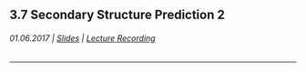 ## 3.7 Secondary Structure Prediction 2

###### 01.06.2017 \| [Slides](https://www.rostlab.org/sites/default/files/fileadmin/teaching/SoSe17/PP1CS/cb1e_20170601_sec2.pdf) \| [Lecture Recording](https://www.youtube.com/watch?v=RaMUi10-WmM&list=PLg46T0OlBIJ9abbsmUL-ux24DCpoUlC1J&index=6)

---





